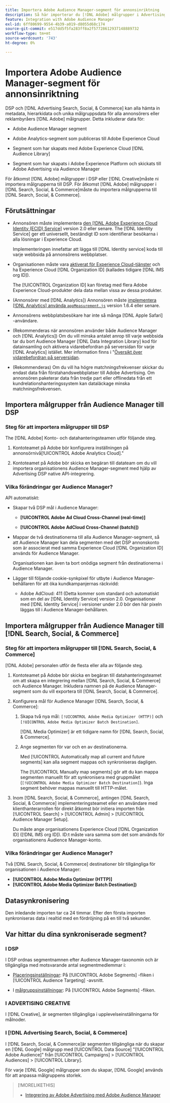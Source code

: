 ```yaml
---
title: Importera Adobe Audience Manager-segment för annonsinriktning
description: Så här importerar du [!DNL Adobe] målgrupper i Advertising DSP and Search med Adobe Audience Manager
feature: Integration with Adobe Audience Manager
exl-id: 6ff80699-9554-4b39-a019-d8055d68c174
source-git-commit: e517dd5f5fa283ff8a2f57728612937148889732
workflow-type: tm+mt
source-wordcount: '743'
ht-degree: 0%

---
```


# Importera Adobe Audience Manager-segment för annonsinriktning

DSP och [!DNL Advertising Search, Social, & Commerce] kan alla hämta in metadata, hierarkidata och unika målgruppsdata för alla annonsörers eller reklambyråers [!DNL Adobe] målgrupper<!-- segments or audiences? Standardize terms per AAM's docs -->. Detta inkluderar data för:

* Adobe Audience Manager segment

* Adobe Analytics-segment som publiceras till Adobe Experience Cloud

* Segment som har skapats med Adobe Experience Cloud [!DNL Audience Library]

* Segment som har skapats i Adobe Experience Platform och skickats till Adobe Advertising via Audience Manager

För åtkomst [!DNL Adobe] målgrupper i DSP eller [!DNL Creative]måste ni importera målgrupperna till DSP. För åtkomst [!DNL Adobe] målgrupper i [!DNL Search, Social, & Commerce]måste du importera målgrupperna till [!DNL Search, Social, & Commerce].

## Förutsättningar

* Annonsören måste implementera [den [!DNL Adobe Experience Cloud Identity (ECID) Service]](https://experienceleague.adobe.com/docs/id-service/using/intro/overview.html) version 2.0 eller senare. The [!DNL Identity Service] ger ett universellt, beständigt ID som identifierar besökarna i alla lösningar i Experience Cloud.

  Implementeringen innefattar att lägga till [!DNL Identity service] koda till varje webbsida på annonsörens webbplatser.

* Organisationen måste vara [aktiverat för Experience Cloud-tjänster](https://experienceleague.adobe.com/docs/core-services/interface/services/core-services.html) och ha Experience Cloud [!DNL Organization ID] (kallades tidigare [!DNL IMS org ID]).

  The [!UICONTROL Organization ID] kan företag med flera Adobe Experience Cloud-produkter dela data mellan vissa av dessa produkter.

* (Annonsörer med [!DNL Analytics]) Annonsören måste [implementera [!DNL Analytics] använda `appMeasurement.js`](https://experienceleague.adobe.com/docs/analytics/implementation/js/overview.html) version 1.6.4 eller senare.

* Annonsörens webbplatsbesökare har inte så många [!DNL Apple Safari] -användare.

* (Rekommenderas när annonsören använder både Audience Manager och [!DNL Analytics]) Om du vill minska antalet anrop till varje webbsida tar du bort Audience Manager [!DNL Data Integration Library] kod för datainsamling och aktivera vidarebefordran på serversidan för varje [!DNL Analytics] istället. Mer information finns i &quot;[Översikt över vidarebefordran på serversidan](https://experienceleague.adobe.com/docs/analytics/admin/admin-tools/server-side-forwarding/ssf.html).

* (Rekommenderas) Om du vill ha högre matchningsfrekvenser skickar du endast data från förstahandswebbplatser till Adobe Advertising. Om annonsören paketerar data från tredje part eller offlinedata från ett kundrelationshanteringssystem kan dataläckage minska matchningsfrekvensen.

## Importera målgrupper från Audience Manager till DSP

### Steg för att importera målgrupper till DSP

The [!DNL Adobe] Konto- och datahanteringsteamen utför följande steg.

1. Kontoteamet på Adobe bör konfigurera inställningen på annonsörnivå[!UICONTROL Adobe Analytics Cloud].&quot;

1. Kontoteamet på Adobe bör skicka en begäran<!-- Submit a request as a JIRA task? --> till datateam<!-- implementation team? --> om du vill importera organisationens Audience Manager-segment med hjälp av Advertising DSP native API-integrering.

### Vilka förändringar ger Audience Manager?

API automatiskt:

* Skapar två DSP mål i Audience Manager:

   * **[!UICONTROL Adobe Ad Cloud Cross-Channel (real-time)]**

   * **[!UICONTROL Adobe AdCloud Cross-Channel (batch)])**

* Mappar de två destinationerna till alla Audience Manager-segment, så att Audience Manager kan dela segmenten med det DSP annonskonto som är associerat med samma Experience Cloud [!DNL Organization ID] används för Audience Manager. <!-- Verify -->

  Organisationen kan även ta bort onödiga segment från destinationerna i Audience Manager.

* Lägger till följande cookie-synkpixel för utbyte i Audience Manager-behållaren för att öka kundkampanjernas räckvidd:

   * Adobe AdCloud: 411 (Detta kommer som standard och automatiskt som en del av [!DNL Identity Service] version 2.0. Organisationer med [!DNL Identity Service] i versioner under 2.0 bör den här pixeln läggas till i Audience Manager-behållaren.

## Importera målgrupper från Audience Manager till [!DNL Search, Social, & Commerce]

### Steg för att importera målgrupper till [!DNL Search, Social, & Commerce]

[!DNL Adobe] personalen utför de flesta eller alla av följande steg.

1. Kontoteamet på Adobe bör skicka en begäran till datahanteringsteamet om att skapa en integrering mellan [!DNL Search, Social, & Commerce] och Audience Manager. Inkludera namnen på de Audience Manager-segment som du vill exportera till [!DNL Search, Social, & Commerce].

1. Konfigurera mål för Audience Manager [!DNL Search, Social, & Commerce]:

   1. Skapa två nya mål: `[!UICONTROL Adobe Media Optimizer (HTTP)]` och `[!UICONTROL Adobe Media Optimizer Batch Destination]`.

      [!DNL Media Optimizer] är ett tidigare namn för [!DNL Search, Social, & Commerce].

   1. Ange segmenten för var och en av destinationerna.

      Med [!UICONTROL Automatically map all current and future segments] kan alla segment mappas och synkroniseras dagligen.

      The [!UICONTROL Manually map segments] gör att du kan mappa segmenten manuellt för att synkronisera med gruppmålet (`[!UICONTROL Adobe Media Optimizer Batch Destination]`). Inga segment behöver mappas manuellt till HTTP-målet.

1. Inom [!DNL Search, Social, & Commerce], antingen [!DNL Search, Social, & Commerce] implementeringsteamet eller en användare med klienthanterarrollen för direkt åtkomst bör initiera importen från [!UICONTROL Search] > [!UICONTROL Admin] > [!UICONTROL Audience Manager Setup].

   Du måste ange organisationens Experience Cloud [!DNL Organization ID] ([!DNL IMS org ID]). ID:t måste vara samma som det som används för organisationens Audience Manager-konto.

### Vilka förändringar ger Audience Manager?

Två [!DNL Search, Social, & Commerce] destinationer blir tillgängliga för organisationen i Audience Manager:

* **[!UICONTROL Adobe Media Optimizer (HTTP)]**
* **[!UICONTROL Adobe Media Optimizer Batch Destination])**

## Datasynkronisering

Den inledande importen tar ca 24 timmar. Efter den första importen synkroniseras data i realtid med en fördröjning på en till två sekunder.

<!--
### How DSP Syncs the Data

DSP syncs the data automatically using the [!DNL Adobe Experience Cloud Identity (ECID) Service]. During synchronization, the [!DNL ECID Service] calls Adobe Advertising at [!DNL cm.eversttech.net]. Because Adobe Advertising is a trusted domain, ID syncs take place from parent pages rather than within the destination publishing iframes, as they do with most third-party activation partners. Audience Manager identifies unique users by device IDs, using the [Audience Manager [!DNL Unique User ID (AAM UUID)]](https://experienceleague.adobe.com/docs/audience-manager/user-guide/reference/ids-in-aam.html#global-device-ids), also called the [!DNL Device ID].

![Synchronization of [!DNL Adobe] audiences in DSP](/help/integrations/assets/audience-manager-sync.png)

### How Search Syncs the Data
-->

<!-- 
Segment membership data is sent only after one of the following events occurs:

* (Advertisers with DSP):

  * The segment is targeted in an Adobe Advertising display ad.

  * The segment is added to the [!DNL Adobe AdCloud Cross-Channel] batch and real-time destinations within the Audience Manager user interface.

* (Advertisers with [!DNL Search, Social, & Commerce]):

  * The segment is targeted in an Adobe Advertising search ad.

  * The segment is added to the [!DNL Adobe Media Optimizer] batch and HTTP destinations within the Audience Manager user interface.
 -->
<!-- Is membership data/whatever available in Creative? If so, does it show the same as DSP? -->

## Var hittar du dina synkroniserade segment?

### I DSP

I DSP ordnas segmentnamnen efter Audience Manager-taxonomin och är tillgängliga med motsvarande antal segmentmedlemmar i:

* [Placeringsinställningar](/help/dsp/campaign-management/placements/placement-settings.md#audience-targeting): På [!UICONTROL Adobe Segments] -fliken i [!UICONTROL Audience Targeting] -avsnitt.

* I [målgruppsinställningar](/help/dsp/audiences/audience-settings.md): På [!UICONTROL Adobe Segments] -fliken.

### I ADVERTISING CREATIVE

I [!DNL Creative], är segmenten tillgängliga i upplevelseinställningarna för målnoder.

### I [!DNL Advertising Search, Social, & Commerce]

I [!DNL Search, Social, & Commerce]är segmenten tillgängliga när du skapar en [!DNL Google] målgrupp med [!UICONTROL Data Source] &quot;[!UICONTROL Adobe Audience]&quot; från [!UICONTROL Campaigns] > [!UICONTROL Audiences] > [!UICONTROL Library].

För varje [!DNL Google] målgrupper som du skapar, [!DNL Google] används för att anpassa målgruppens storlek.

>[!MORELIKETHIS]
>
>* [Integrering av Adobe Advertising med Adobe Audience Manager](/help/integrations/audience-manager/overview.md)
